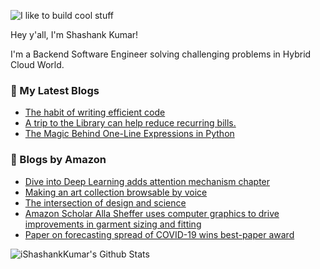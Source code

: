 ![I like to build cool stuff](https://res.cloudinary.com/dt8g3rhcy/image/upload/v1595929574/i_like_to_build_cool_shit._1_nzbwjh.png)

Hey y'all, I'm Shashank Kumar! 

I'm a Backend Software Engineer solving challenging problems in Hybrid Cloud World.

### 📕 My Latest Blogs
<!-- BLOG-POST-LIST:START -->
- [The habit of writing efficient code](https://medium.com/@ishashankkumar/the-habit-of-writing-efficient-code-153b05f04269?source=rss-d24dda280d5f------2)
- [A trip to the Library can help reduce recurring bills.](https://medium.com/swlh/a-trip-to-the-library-can-help-reduce-recurring-bills-23bca495cdf5?source=rss-d24dda280d5f------2)
- [The Magic Behind One-Line Expressions in Python](https://medium.com/swlh/the-magic-behind-one-line-expressions-in-python-816c10180c5c?source=rss-d24dda280d5f------2)
<!-- BLOG-POST-LIST:END -->

### 📕 Blogs by Amazon
<!-- AMAZON-BLOG-POST-LIST:START -->
- [Dive into Deep Learning adds attention mechanism chapter](https://www.amazon.science/latest-news/dive-into-deep-learning-adds-attention-mechanism-chapter)
- [Making an art collection browsable by voice](https://www.amazon.science/latest-news/art-institute-of-chicago-alexa-conversations-art-museum-skill)
- [The intersection of design and science](https://www.amazon.science/latest-news/echo-show-10-the-intersection-of-design-and-science)
- [Amazon Scholar Alla Sheffer uses computer graphics to drive improvements in garment sizing and fitting](https://www.amazon.science/working-at-amazon/amazon-scholar-alla-sheffer-uses-computer-graphics-to-drive-improvements-in-garment-sizing-and-fitting)
- [Paper on forecasting spread of COVID-19 wins best-paper award](https://www.amazon.science/blog/paper-on-forecasting-spread-of-covid-19-wins-best-paper-award)
<!-- AMAZON-BLOG-POST-LIST:END -->



<img align="center" alt="iShashankKumar's Github Stats" src="https://github-readme-stats.vercel.app/api?username=ishashankkumar&show_icons=true&hide_border=true" />
